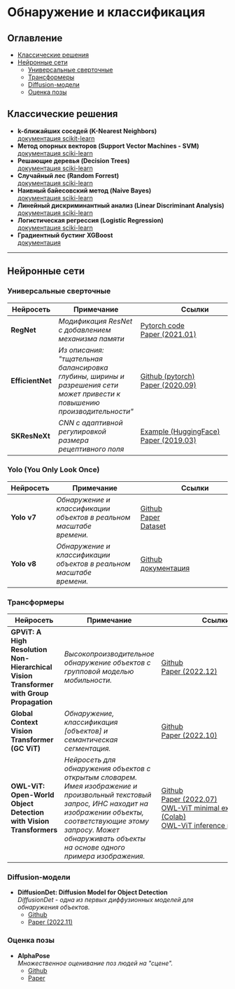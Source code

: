 # Обнаружение и классификация

## Оглавление
- [Классические решения](#Классические-решения)
- [Нейронные сети](#Нейронные-сети)
    - [Универсальные сверточные](#Универсальные-сверточные)
    - [Трансформеры](#Трансформеры)
    - [Diffusion-модели](#Diffusion-модели)
    - [Оценка позы](#Оценка-позы)
## Классические решения
- **k-ближайших соседей (K-Nearest Neighbors)**  
[документация scikit-learn](https://scikit-learn.org/stable/modules/neighbors.html)
- **Метод опорных векторов (Support Vector Machines - SVM)**  
[документация sciki-learn](https://scikit-learn.org/stable/modules/svm.html)
- **Решающие деревья (Decision Trees)**  
[документация sciki-learn](https://scikit-learn.org/stable/modules/tree.html)
- **Случайный лес (Random Forrest)**  
[документация sciki-learn](https://scikit-learn.org/stable/modules/generated/sklearn.ensemble.RandomForestClassifier.html)
- **Наивный байесовский метод (Naive Bayes)**  
[документация sciki-learn](https://scikit-learn.org/stable/modules/naive_bayes.html)
- **Линейный дискриминантный анализ (Linear Discriminant Analysis)**  
[документация sciki-learn](https://scikit-learn.org/stable/modules/generated/sklearn.discriminant_analysis.LinearDiscriminantAnalysis.html)
- **Логистическая регрессия (Logistic Regression)**  
[документация sciki-learn](https://scikit-learn.org/stable/modules/generated/sklearn.linear_model.LogisticRegression.html)
- **Градиентный бустинг XGBoost**  
[документация](https://xgboost.readthedocs.io/en/stable/)
---
## Нейронные сети
### Универсальные сверточные
| Нейросеть | Примечание |         Ссылки         |
|-----------|------------|--------|
| **RegNet** | *Модификация ResNet с добавлением механизма памяти* | [Pytorch code](https://pytorch.org/vision/main/models/regnet.html) <br/> [Paper (2021.01)](https://arxiv.org/abs/2101.00590) |
| **EfficientNet** | *Из описания: "тщательная балансировка глубины, ширины и разрешения сети может привести к повышению производительности"* | [Github (pytorch)](https://github.com/NVIDIA/DeepLearningExamples/tree/master/PyTorch/Classification/ConvNets/efficientnet) <br/> [Paper (2020.09)](https://arxiv.org/abs/1905.11946) |
| **SKResNeXt** | *CNN с адаптивной регулировкой размера рецептивного поля* | [Example (HuggingFace)](https://huggingface.co/docs/timm/models/skresnext) <br/> [Paper (2019.03)](https://arxiv.org/abs/1903.06586v2) |

### Yolo (You Only Look Once)
| Нейросеть | Примечание |         Ссылки         |
|-----------|------------|--------|
| **Yolo v7** | *Обнаружение и классификации объектов в реальном масштабе времени.*          | [Github](https://github.com/wongkinyiu/yolov7) <br/> [Paper](https://arxiv.org/abs/2207.02696v1) <br/> [Dataset](https://paperswithcode.com/dataset/coco) |
| **Yolo v8** | *Обнаружение и классификации объектов в реальном масштабе времени.*          | [Github](https://github.com/ultralytics/ultralytics) <br/> [документация](https://docs.ultralytics.com/) |

### Трансформеры
| Нейросеть | Примечание |         Ссылки         |
|-----------|------------|--------|
| **GPViT: A High Resolution Non-Hierarchical Vision Transformer with Group Propagation** | *Высокопроизводительное обнаружение объектов с групповой моделью мобильности.* | [Github](https://github.com/chenhongyiyang/gpvit) <br/> [Paper (2022.12)](https://arxiv.org/pdf/2212.06795.pdf) |
| **Global Context Vision Transformer (GC ViT)** | *Обнаружение, классификация [объектов] и семантическая сегментация.* | [Github](https://github.com/NVlabs/GCViT) <br/> [Paper (2022.10)](https://arxiv.org/pdf/2206.09959.pdf) |
| **OWL-ViT: Open-World Object Detection with Vision Transformers** | *Нейросеть для обнаружения объектов с открытым словарем. Имея изображение и произвольный текстовый запрос, ИНС находит на изображении объекты, соответствующие этому запросу. Может обнаруживать объекты на основе одного примера изображения.* | [Github](https://github.com/google-research/scenic/tree/main/scenic/projects/owl_vit) <br/> [Paper (2022.07)](https://arxiv.org/abs/2205.06230) <br/> [OWL-ViT minimal example (Colab)](https://colab.research.google.com/github/google-research/scenic/blob/main/scenic/projects/owl_vit/notebooks/OWL_ViT_minimal_example.ipynb) <br/> [OWL-ViT inference playground](https://colab.research.google.com/github/google-research/scenic/blob/main/scenic/projects/owl_vit/notebooks/OWL_ViT_inference_playground.ipynb) |

### Diffusion-модели
- **DiffusionDet: Diffusion Model for Object Detection**  
*DiffusionDet - одна из первых диффузионных моделей для обнаружения объектов.*  
    - [Github](https://github.com/shoufachen/diffusiondet)
    - [Paper (2022.11)](https://arxiv.org/abs/2211.09788)
### Оценка позы
- **AlphaPose**  
*Множественное оценивание поз людей на "сцене".*  
    - [Github](https://github.com/MVIG-SJTU/AlphaPose)
    - [Paper](https://arxiv.org/abs/2211.03375)
